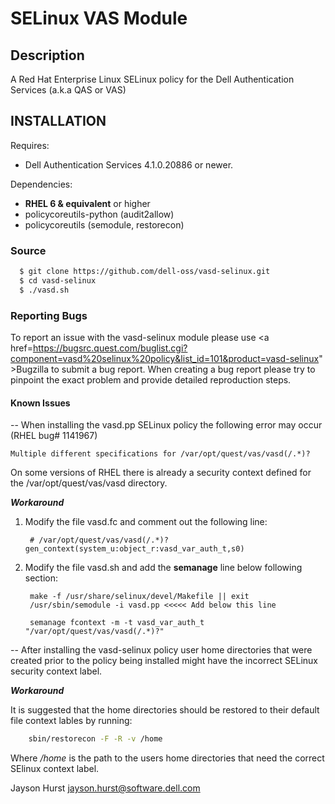# SELinux VAS Module

## Description

A Red Hat Enterprise Linux SELinux policy for the Dell Authentication Services (a.k.a QAS or VAS)

INSTALLATION
------------
Requires:
 * Dell Authentication Services 4.1.0.20886 or newer.

Dependencies:
 * **RHEL 6 & equivalent** or higher 
 * policycoreutils-python (audit2allow)
 * policycoreutils (semodule, restorecon)

### Source

~~~bash
  $ git clone https://github.com/dell-oss/vasd-selinux.git
  $ cd vasd-selinux
  $ ./vasd.sh
~~~

### Reporting Bugs
To report an issue with the vasd-selinux module please use <a href=https://bugsrc.quest.com/buglist.cgi?component=vasd%20selinux%20policy&list_id=101&product=vasd-selinux" >Bugzilla</a> to submit a bug report.
When creating a bug report please try to pinpoint the exact problem and provide detailed reproduction steps.

#### Known Issues

-- When installing the vasd.pp SELinux policy the following error may occur (RHEL bug# 1141967)

    Multiple different specifications for /var/opt/quest/vas/vasd(/.*)?

On some versions of RHEL there is already a security context defined for the /var/opt/quest/vas/vasd directory.

***Workaround*** 

1. Modify the file vasd.fc and comment out the following line:

        # /var/opt/quest/vas/vasd(/.*)?   gen_context(system_u:object_r:vasd_var_auth_t,s0)

2. Modify the file vasd.sh and add the **semanage** line below following section:

        make -f /usr/share/selinux/devel/Makefile || exit
        /usr/sbin/semodule -i vasd.pp <<<<< Add below this line
 
        semanage fcontext -m -t vasd_var_auth_t "/var/opt/quest/vas/vasd(/.*)?"

-- After installing the vasd-selinux policy user home directories that were created prior to the policy being installed might have the incorrect SELinux security context label.

***Workaround***

 It is suggested that the home directories should be restored to their default file context lables by running:

~~~bash
    sbin/restorecon -F -R -v /home
~~~
  Where */home* is the path to the users home directories that need the correct SElinux context label.
  
  
Jayson Hurst <jayson.hurst@software.dell.com>
